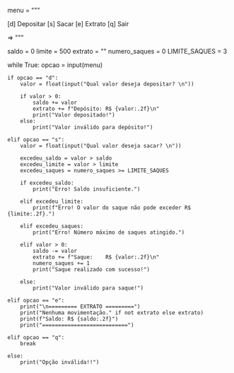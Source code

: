 menu = """

[d] Depositar
[s] Sacar
[e] Extrato
[q] Sair

=> """

saldo = 0
limite = 500
extrato = ""
numero_saques = 0
LIMITE_SAQUES = 3

while True: 
    opcao = input(menu)  

    if opcao == "d":
        valor = float(input("Qual valor deseja depositar? \n"))

        if valor > 0:
            saldo += valor
            extrato += f"Depósito: R$ {valor:.2f}\n"
            print("Valor depositado!")
        else:
            print("Valor inválido para depósito!")

    elif opcao == "s":
        valor = float(input("Qual valor deseja sacar? \n"))

        excedeu_saldo = valor > saldo
        excedeu_limite = valor > limite
        excedeu_saques = numero_saques >= LIMITE_SAQUES

        if excedeu_saldo:
            print("Erro! Saldo insuficiente.")

        elif excedeu_limite:
            print(f"Erro! O valor do saque não pode exceder R$ {limite:.2f}.")

        elif excedeu_saques:
            print("Erro! Número máximo de saques atingido.")

        elif valor > 0:
            saldo -= valor
            extrato += f"Saque:    R$ {valor:.2f}\n"
            numero_saques += 1
            print("Saque realizado com sucesso!")

        else:
            print("Valor inválido para saque!")

    elif opcao == "e":
        print("\n========= EXTRATO =========")
        print("Nenhuma movimentação." if not extrato else extrato)
        print(f"Saldo: R$ {saldo:.2f}")
        print("===========================")

    elif opcao == "q":
        break

    else:
        print("Opção inválida!!")
